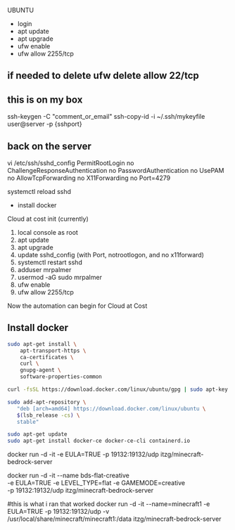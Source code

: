 UBUNTU
- login
- apt update
- apt upgrade
- ufw enable
- ufw allow 2255/tcp
## if needed to delete   ufw delete allow 22/tcp

## this is on my box
ssh-keygen -C "comment_or_email"
ssh-copy-id -i ~/.ssh/mykeyfile user@server -p {sshport}

## back on the server
vi /etc/ssh/sshd_config
PermitRootLogin no
ChallengeResponseAuthentication no
PasswordAuthentication no
UsePAM no
AllowTcpForwarding no
X11Forwarding no
Port=4279

systemctl reload sshd

- install docker

Cloud at cost init (currently)  
1. local console as root
1. apt update
1. apt upgrade
1. update sshd_config (with Port, notrootlogon, and no x11forward)
1. systemctl restart sshd
1. adduser mrpalmer
1. usermod -aG sudo mrpalmer
1. ufw enable
1. ufw allow 2255/tcp

Now the automation can begin for Cloud at Cost  
## Install docker
```bash
sudo apt-get install \
    apt-transport-https \
    ca-certificates \
    curl \
    gnupg-agent \
    software-properties-common
```

```bash
curl -fsSL https://download.docker.com/linux/ubuntu/gpg | sudo apt-key add -
```

```bash
sudo add-apt-repository \
   "deb [arch=amd64] https://download.docker.com/linux/ubuntu \
   $(lsb_release -cs) \
   stable"
```

```bash
sudo apt-get update  
sudo apt-get install docker-ce docker-ce-cli containerd.io
```


docker run -d -it -e EULA=TRUE -p 19132:19132/udp itzg/minecraft-bedrock-server

docker run -d -it --name bds-flat-creative \
  -e EULA=TRUE -e LEVEL_TYPE=flat -e GAMEMODE=creative \
  -p 19132:19132/udp itzg/minecraft-bedrock-server

#this is what i ran that worked
docker run -d -it --name=minecraft1 -e EULA=TRUE -p 19132:19132/udp -v /usr/local/share/minecraft/minecraft1:/data itzg/minecraft-bedrock-server